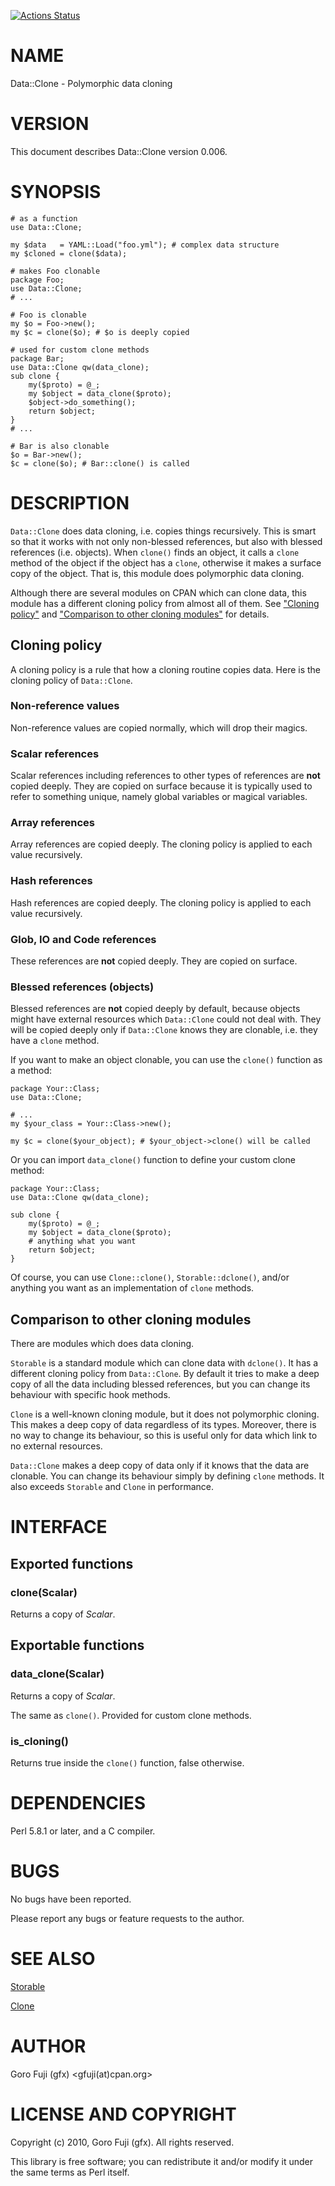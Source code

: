 [![Actions Status](https://github.com/gfx/p5-Data-Clone/actions/workflows/test.yml/badge.svg)](https://github.com/gfx/p5-Data-Clone/actions)
# NAME

Data::Clone - Polymorphic data cloning

# VERSION

This document describes Data::Clone version 0.006.

# SYNOPSIS

    # as a function
    use Data::Clone;

    my $data   = YAML::Load("foo.yml"); # complex data structure
    my $cloned = clone($data);

    # makes Foo clonable
    package Foo;
    use Data::Clone;
    # ...

    # Foo is clonable
    my $o = Foo->new();
    my $c = clone($o); # $o is deeply copied

    # used for custom clone methods
    package Bar;
    use Data::Clone qw(data_clone);
    sub clone {
        my($proto) = @_;
        my $object = data_clone($proto);
        $object->do_something();
        return $object;
    }
    # ...

    # Bar is also clonable
    $o = Bar->new();
    $c = clone($o); # Bar::clone() is called

# DESCRIPTION

`Data::Clone` does data cloning, i.e. copies things recursively. This is
smart so that it works with not only non-blessed references, but also with
blessed references (i.e. objects). When `clone()` finds an object, it
calls a `clone` method of the object if the object has a `clone`, otherwise
it makes a surface copy of the object. That is, this module does polymorphic
data cloning.

Although there are several modules on CPAN which can clone data,
this module has a different cloning policy from almost all of them.
See ["Cloning policy"](#cloning-policy) and ["Comparison to other cloning modules"](#comparison-to-other-cloning-modules) for
details.

## Cloning policy

A cloning policy is a rule that how a cloning routine copies data. Here is
the cloning policy of `Data::Clone`.

### Non-reference values

Non-reference values are copied normally, which will drop their magics.

### Scalar references

Scalar references including references to other types of references
are **not** copied deeply. They are copied on surface
because it is typically used to refer to something unique, namely
global variables or magical variables.

### Array references

Array references are copied deeply. The cloning policy is applied to each
value recursively.

### Hash references

Hash references are copied deeply. The cloning policy is applied to each
value recursively.

### Glob, IO and Code references

These references are **not** copied deeply. They are copied on surface.

### Blessed references (objects)

Blessed references are **not** copied deeply by default, because objects might
have external resources which `Data::Clone` could not deal with.
They will be copied deeply only if `Data::Clone` knows they are clonable,
i.e. they have a `clone` method.

If you want to make an object clonable, you can use the `clone()` function
as a method:

    package Your::Class;
    use Data::Clone;

    # ...
    my $your_class = Your::Class->new();

    my $c = clone($your_object); # $your_object->clone() will be called

Or you can import `data_clone()` function to define your custom clone method:

    package Your::Class;
    use Data::Clone qw(data_clone);

    sub clone {
        my($proto) = @_;
        my $object = data_clone($proto);
        # anything what you want
        return $object;
    }

Of course, you can use `Clone::clone()`, `Storable::dclone()`, and/or
anything you want as an implementation of `clone` methods.

## Comparison to other cloning modules

There are modules which does data cloning.

`Storable` is a standard module which can clone data with `dclone()`.
It has a different cloning policy from `Data::Clone`. By default it tries
to make a deep copy of all the data including blessed references, but you
can change its behaviour with specific hook methods.

`Clone` is a well-known cloning module, but it does not polymorphic
cloning. This makes a deep copy of data regardless of its types. Moreover, there
is no way to change its behaviour, so this is useful only for data which
link to no external resources.

`Data::Clone` makes a deep copy of data only if it knows that the data are
clonable. You can change its behaviour simply by defining `clone` methods.
It also exceeds `Storable` and `Clone` in performance.

# INTERFACE

## Exported functions

### **clone(Scalar)**

Returns a copy of _Scalar_.

## Exportable functions

### **data\_clone(Scalar)**

Returns a copy of _Scalar_.

The same as `clone()`. Provided for custom clone methods.

### **is\_cloning()**

Returns true inside the `clone()` function, false otherwise.

# DEPENDENCIES

Perl 5.8.1 or later, and a C compiler.

# BUGS

No bugs have been reported.

Please report any bugs or feature requests to the author.

# SEE ALSO

[Storable](https://metacpan.org/pod/Storable)

[Clone](https://metacpan.org/pod/Clone)

# AUTHOR

Goro Fuji (gfx) &lt;gfuji(at)cpan.org>

# LICENSE AND COPYRIGHT

Copyright (c) 2010, Goro Fuji (gfx). All rights reserved.

This library is free software; you can redistribute it and/or modify
it under the same terms as Perl itself.
